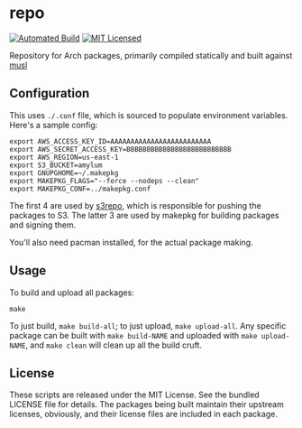 repo
======

[![Automated Build](http://img.shields.io/badge/automated-build-green.svg)](https://registry.hub.docker.com/u/amylum/repo/)
[![MIT Licensed](https://img.shields.io/badge/license-MIT-green.svg)](https://tldrlegal.com/license/mit-license)

Repository for Arch packages, primarily compiled statically and built against [musl](http://www.musl-libc.org/)

## Configuration

This uses `./.conf` file, which is sourced to populate environment variables. Here's a sample config:

```
export AWS_ACCESS_KEY_ID=AAAAAAAAAAAAAAAAAAAAAAAAA
export AWS_SECRET_ACCESS_KEY=BBBBBBBBBBBBBBBBBBBBBBBBBB
export AWS_REGION=us-east-1
export S3_BUCKET=amylum
export GNUPGHOME=~/.makepkg
export MAKEPKG_FLAGS="--force --nodeps --clean"
export MAKEPKG_CONF=../makepkg.conf
```

The first 4 are used by [s3repo](https://github.com/amylum/s3repo), which is responsible for pushing the packages to S3. The latter 3 are used by makepkg for building packages and signing them.

You'll also need pacman installed, for the actual package making.

## Usage

To build and upload all packages:

```
make
```

To just build, `make build-all`; to just upload, `make upload-all`. Any specific package can be built with `make build-NAME` and uploaded with `make upload-NAME`, and `make clean` will clean up all the build cruft.

## License

These scripts are released under the MIT License. See the bundled LICENSE file for details. The packages being built maintain their upstream licenses, obviously, and their license files are included in each package.

